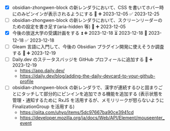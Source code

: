 - [x] obsidian-zhongwen-block の新レンダラにおいて、CSS を書いてホバー時にのみピンインが表示されるようにする 🔽 ➕ 2023-12-05 ✅ 2023-12-25
- [ ] obsidian-zhongwen-block の新レンダラにおいて、スクリーンリーダーのための設定を書き足す(aria-hidden 等) 🔽 ➕ 2023-12-05 
- [x] 今後の放送大学の受講計画をする ⏫ ➕ 2023-12-18 ⏳ 2023-12-18 📅 2023-12-18 ✅ 2023-12-18
- [ ] Gleam 言語に入門して、今後の Obsidian プラグイン開発に使えそうか調査する 🔽 ➕ 2023-12-19
- [ ] Daily.dev のステータスバッジを GitHub プロフィールに追加する 🔽 ➕ 2023-12-19
	- https://app.daily.dev/
	- https://daily.dev/blog/adding-the-daily-devcard-to-your-github-profile
- [ ] obsidian-zhongwen-block の新レンダラで、漢字が連続するひと固まりごとにタッチして部分的にピンインを追加できる機能を追加する (表示状態を管理・通知するために RxJS を活用するが、メモリリークが怒らないように FinalizationGroup を活用する)
	- https://qiita.com/uhyo/items/5dc97667ba90ce3941cd
	- https://developer.mozilla.org/ja/docs/Web/API/Element/mouseenter_event
